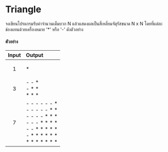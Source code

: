 # Triangle

จงเขียนโปรแกรมรับค่าจำนวนเต็มบวก N แล้วแสดงผลเป็นสี่เหลี่ยมจัตุรัสขนาด N x N โดยที่แต่ละช่องแทนด้วยเครื่องหมาย '*' หรือ '-' ดังตัวอย่าง

#### ตัวอย่าง

| Input | Output |
| :---- | :----- |
|   <p align="center">1</p>   | *      |
|   <p align="center">3</p>   | - - * <br> - * * <br> * * * |
|   <p align="center">7</p>   | - - - - - - * <br> - - - - - * *  <br> - - - - * * * <br> - - - * * * * <br> - - * * * * * <br> - * * * * * *  <br> * * * * * * * |
